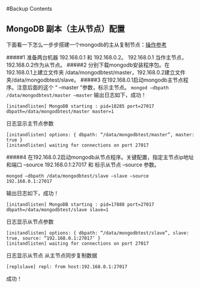 #Backup Contents

## MongoDB 副本（主从节点）配置

下面看一下怎么一步步搭建一个mongodb的主从复制节点：[操作参考](http://www.lanceyan.com/tech/mongodb/mongodb_cluster_1.html)

#####1 准备两台机器 192.168.0.1 和 192.168.0.2。 192.168.0.1 当作主节点， 192.168.0.2作为从节点。
#####2 分别下载mongodb安装程序包。在192.168.0.1上建立文件夹 /data/mongodbtest/master，192.168.0.2建立文件夹/data/mongodbtest/slave。
#####3 在192.168.0.1启动mongodb主节点程序。注意后面的这个 “ –master ”参数，标示主节点。
`mongod –dbpath /data/mongodbtest/master –master`
输出日志如下，成功！

	[initandlisten] MongoDB starting : pid=18285 port=27017 dbpath=/data/mongodbtest/master master=1
日志显示主节点参数
	
	[initandlisten] options: { dbpath: “/data/mongodbtest/master”, master: true }
	[initandlisten] waiting for connections on port 27017

#####4 在192.168.0.2启动mongodb从节点程序。关键配置，指定主节点ip地址和端口 –source 192.168.0.1:27017 和 标示从节点 –source 参数。

`mongod –dbpath /data/mongodbtest/slave –slave –source 192.168.0.1:27017`

输出日志如下，成功！

	[initandlisten] MongoDB starting : pid=17888 port=27017 dbpath=/data/mongodbtest/slave slave=1
	
日志显示从节点参数

	[initandlisten] options: { dbpath: “/data/mongodbtest/slave”, slave: true, source: “192.168.0.1:27017″ }
	[initandlisten] waiting for connections on port 27017
日志显示从节点 从主节点同步复制数据
	
	[replslave] repl: from host:192.168.0.1:27017
成功！